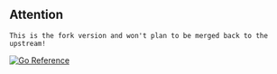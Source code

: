## Attention

```
This is the fork version and won't plan to be merged back to the upstream!
```

[![Go Reference](https://pkg.go.dev/badge/github.com/haoxins/nebula-go.svg)](https://pkg.go.dev/github.com/haoxins/nebula-go)
